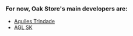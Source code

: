 ### For now, Oak Store's main developers are:

- [Aquiles Trindade](https://github.com/aquilesTrindade/)
- [AGL SK](https://github.com/aglsk)

